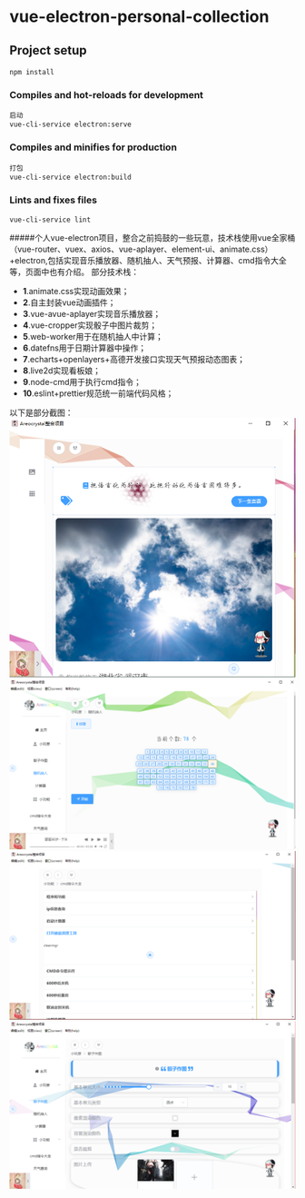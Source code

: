 # vue-electron-personal-collection

## Project setup
```
npm install
```

### Compiles and hot-reloads for development
```
启动
vue-cli-service electron:serve
```

### Compiles and minifies for production
```
打包
vue-cli-service electron:build
```

### Lints and fixes files
```
vue-cli-service lint
```

#####个人vue-electron项目，整合之前捣鼓的一些玩意，技术栈使用vue全家桶（vue-router、vuex、axios、vue-aplayer、element-ui、animate.css）+electron,包括实现音乐播放器、随机抽人、天气预报、计算器、cmd指令大全等，页面中也有介绍。
部分技术栈：
* **1**.animate.css实现动画效果；
* **2**.自主封装vue动画插件；
* **3**.vue-avue-aplayer实现音乐播放器；
* **4**.vue-cropper实现骰子中图片裁剪；
* **5**.web-worker用于在随机抽人中计算；
* **6**.datefns用于日期计算器中操作；
* **7**.echarts+openlayers+高德开发接口实现天气预报动态图表；
* **8**.live2d实现看板娘；
* **9**.node-cmd用于执行cmd指令；
* **10**.eslint+prettier规范统一前端代码风格；

以下是部分截图：
![introduction1](https://github.com/Areocrystal/vue-electron-personal-collection/blob/master/introduction/1.PNG "首页")
![introduction2](https://github.com/Areocrystal/vue-electron-personal-collection/blob/master/introduction/2.PNG "随机抽人")
![introduction3](https://github.com/Areocrystal/vue-electron-personal-collection/blob/master/introduction/3.PNG "windows cmd指令大全")
![introduction4](https://github.com/Areocrystal/vue-electron-personal-collection/blob/master/introduction/4.PNG "骰子作图")
